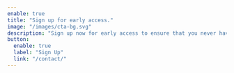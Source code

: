 ```yaml
---
enable: true
title: "Sign up for early access."
image: "/images/cta-bg.svg"
description: "Sign up now for early access to ensure that you never have to worry about your retainers ever again."
button:
  enable: true
  label: "Sign Up"
  link: "/contact/"
---
```


